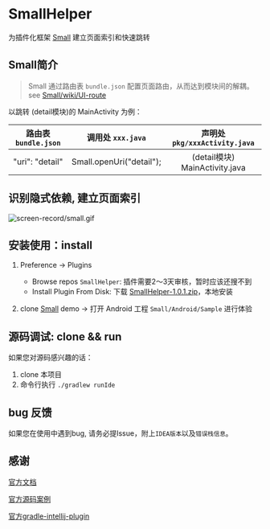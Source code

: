 # SmallHelper
为插件化框架 [Small] 建立页面索引和快速跳转

## Small简介
>Small 通过路由表 `bundle.json` 配置页面路由，从而达到模块间的解耦。
see [Small/wiki/UI-route]

以跳转 (detail模块)的 MainActivity 为例：

|路由表 `bundle.json` | 调用处 `xxx.java` | 声明处 `pkg/xxxActivity.java` |
|:----:|:----:|:----:|
|"uri": "detail" | Small.openUri("detail"); | (detail模块) MainActivity.java |

## 识别隐式依赖, 建立页面索引
![screen-record/small.gif]

## 安装使用：install
1. Preference -> Plugins
   - Browse repos `SmallHelper`: 插件需要2～3天审核，暂时应该还搜不到
   - Install Plugin From Disk: 下载 [SmallHelper-1.0.1.zip]，本地安装

2. clone [Small] demo -> 打开 Android 工程 `Small/Android/Sample` 进行体验

## 源码调试: clone && run
如果您对源码感兴趣的话：
1. clone 本项目
2. 命令行执行 `./gradlew runIde`

## bug 反馈
如果您在使用中遇到bug, 请务必提Issue，附上`IDEA版本`以及`错误栈信息`。

## 感谢
[官方文档](http://www.jetbrains.org/intellij/sdk/docs/welcome.html)

[官方源码案例](https://github.com/JetBrains/intellij-sdk-docs/tree/master/code_samples/simple_language_plugin)

[官方gradle-intellij-plugin](https://github.com/JetBrains/gradle-intellij-plugin)


[Small]: https://github.com/wequick/Small
[Small/wiki/UI-route]: https://github.com/wequick/Small/wiki/UI-route
[screen-record/small.gif]: screen-record/small.gif
[SmallHelper-1.0.1.zip]: release-output/SmallHelper-1.0.1.zip
